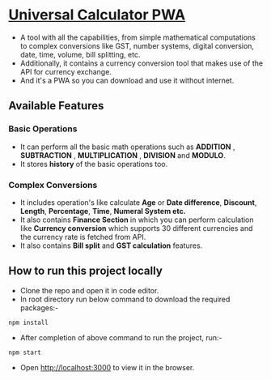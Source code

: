 # [Universal Calculator PWA](https://cal-rouge.now.sh/)
- A tool with all the capabilities, from simple mathematical computations to complex conversions like GST, number systems, digital conversion, date, time, volume, bill splitting, etc.
- Additionally, it contains a currency conversion tool that makes use of the API for currency exchange.
- And it's a PWA so you can download and use it without internet.

## Available Features
### Basic Operations
- It can perform all the basic math operations such as **ADDITION** , **SUBTRACTION** , **MULTIPLICATION** , **DIVISION** and **MODULO**.  
- It stores **history** of the basic operations too.
### Complex Conversions
- It includes operation's like calculate **Age** or **Date difference**, **Discount**, **Length**, **Percentage**, **Time**, **Numeral System etc.**
- It also contains **Finance Section** in which you can perform calculation like **Currency conversion** which supports 30 different currencies and the currency rate is fetched from API.
- It also contains **Bill split** and **GST calculation** features.

## How to run this project locally
- Clone the repo and open it in code editor.
- In root directory run below command to download the required packages:-
```
npm install
```
- After completion of above command to run the project, run:-
```
npm start
```
- Open [http://localhost:3000](http://localhost:3000) to view it in the browser.
